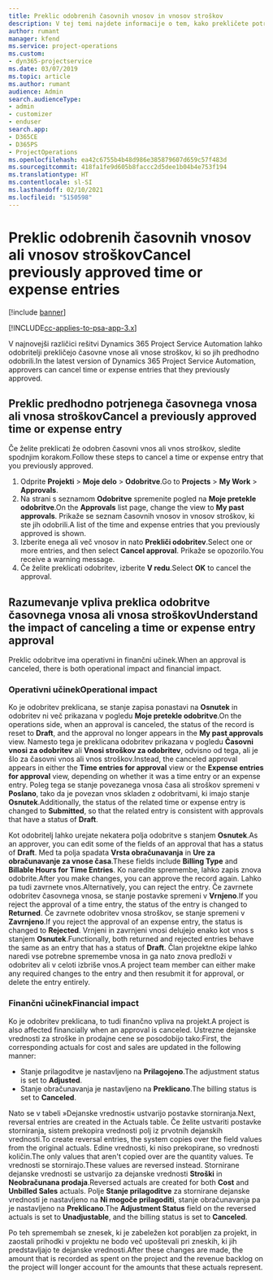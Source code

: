 ```yaml
---
title: Preklic odobrenih časovnih vnosov in vnosov stroškov
description: V tej temi najdete informacije o tem, kako prekličete potrjen čas projekta in transakcijo stroškov.
author: rumant
manager: kfend
ms.service: project-operations
ms.custom:
- dyn365-projectservice
ms.date: 03/07/2019
ms.topic: article
ms.author: rumant
audience: Admin
search.audienceType:
- admin
- customizer
- enduser
search.app:
- D365CE
- D365PS
- ProjectOperations
ms.openlocfilehash: ea42c6755b4b48d986e385879607d659c57f483d
ms.sourcegitcommit: 418fa1fe9d605b8faccc2d5dee1b04b4e753f194
ms.translationtype: HT
ms.contentlocale: sl-SI
ms.lasthandoff: 02/10/2021
ms.locfileid: "5150598"
---
```

# <a name="cancel-previously-approved-time-or-expense-entries"></a><span data-ttu-id="4b54f-103">Preklic odobrenih časovnih vnosov ali vnosov stroškov</span><span class="sxs-lookup"><span data-stu-id="4b54f-103">Cancel previously approved time or expense entries</span></span>

[!include [banner](../includes/psa-now-project-operations.md)]

[!INCLUDE[cc-applies-to-psa-app-3.x](../includes/cc-applies-to-psa-app-3x.md)]

<span data-ttu-id="4b54f-104">V najnovejši različici rešitvi Dynamics 365 Project Service Automation lahko odobritelji prekličejo časovne vnose ali vnose stroškov, ki so jih predhodno odobrili.</span><span class="sxs-lookup"><span data-stu-id="4b54f-104">In the latest version of Dynamics 365 Project Service Automation, approvers can cancel time or expense entries that they previously approved.</span></span>

## <a name="cancel-a-previously-approved-time-or-expense-entry"></a><span data-ttu-id="4b54f-105">Preklic predhodno potrjenega časovnega vnosa ali vnosa stroškov</span><span class="sxs-lookup"><span data-stu-id="4b54f-105">Cancel a previously approved time or expense entry</span></span>

<span data-ttu-id="4b54f-106">Če želite preklicati že odobren časovni vnos ali vnos stroškov, sledite spodnjim korakom.</span><span class="sxs-lookup"><span data-stu-id="4b54f-106">Follow these steps to cancel a time or expense entry that you previously approved.</span></span>

1. <span data-ttu-id="4b54f-107">Odprite **Projekti** \> **Moje delo** \> **Odobritve**.</span><span class="sxs-lookup"><span data-stu-id="4b54f-107">Go to **Projects** \> **My Work** \> **Approvals**.</span></span>
2. <span data-ttu-id="4b54f-108">Na strani s seznamom **Odobritve** spremenite pogled na **Moje pretekle odobritve**.</span><span class="sxs-lookup"><span data-stu-id="4b54f-108">On the **Approvals** list page, change the view to **My past approvals**.</span></span> <span data-ttu-id="4b54f-109">Prikaže se seznam časovnih vnosov in vnosov stroškov, ki ste jih odobrili.</span><span class="sxs-lookup"><span data-stu-id="4b54f-109">A list of the time and expense entries that you previously approved is shown.</span></span>
3. <span data-ttu-id="4b54f-110">Izberite enega ali več vnosov in nato **Prekliči odobritev**.</span><span class="sxs-lookup"><span data-stu-id="4b54f-110">Select one or more entries, and then select **Cancel approval**.</span></span> <span data-ttu-id="4b54f-111">Prikaže se opozorilo.</span><span class="sxs-lookup"><span data-stu-id="4b54f-111">You receive a warning message.</span></span>
4. <span data-ttu-id="4b54f-112">Če želite preklicati odobritev, izberite **V redu**.</span><span class="sxs-lookup"><span data-stu-id="4b54f-112">Select **OK** to cancel the approval.</span></span>

## <a name="understand-the-impact-of-canceling-a-time-or-expense-entry-approval"></a><span data-ttu-id="4b54f-113">Razumevanje vpliva preklica odobritve časovnega vnosa ali vnosa stroškov</span><span class="sxs-lookup"><span data-stu-id="4b54f-113">Understand the impact of canceling a time or expense entry approval</span></span>

<span data-ttu-id="4b54f-114">Preklic odobritve ima operativni in finančni učinek.</span><span class="sxs-lookup"><span data-stu-id="4b54f-114">When an approval is canceled, there is both operational impact and financial impact.</span></span>

### <a name="operational-impact"></a><span data-ttu-id="4b54f-115">Operativni učinek</span><span class="sxs-lookup"><span data-stu-id="4b54f-115">Operational impact</span></span>

<span data-ttu-id="4b54f-116">Ko je odobritev preklicana, se stanje zapisa ponastavi na **Osnutek** in odobritev ni več prikazana v pogledu **Moje pretekle odobritve**.</span><span class="sxs-lookup"><span data-stu-id="4b54f-116">On the operations side, when an approval is canceled, the status of the record is reset to **Draft**, and the approval no longer appears in the **My past approvals** view.</span></span> <span data-ttu-id="4b54f-117">Namesto tega je preklicana odobritev prikazana v pogledu **Časovni vnosi za odobritev** ali **Vnosi stroškov za odobritev**, odvisno od tega, ali je šlo za časovni vnos ali vnos stroškov.</span><span class="sxs-lookup"><span data-stu-id="4b54f-117">Instead, the canceled approval appears in either the **Time entries for approval** view or the **Expense entries for approval** view, depending on whether it was a time entry or an expense entry.</span></span> <span data-ttu-id="4b54f-118">Poleg tega se stanje povezanega vnosa časa ali stroškov spremeni v **Poslano**, tako da je povezan vnos skladen z odobritvami, ki imajo stanje **Osnutek**.</span><span class="sxs-lookup"><span data-stu-id="4b54f-118">Additionally, the status of the related time or expense entry is changed to **Submitted**, so that the related entry is consistent with approvals that have a status of **Draft**.</span></span>

<span data-ttu-id="4b54f-119">Kot odobritelj lahko urejate nekatera polja odobritve s stanjem **Osnutek**.</span><span class="sxs-lookup"><span data-stu-id="4b54f-119">As an approver, you can edit some of the fields of an approval that has a status of **Draft**.</span></span> <span data-ttu-id="4b54f-120">Med ta polja spadata **Vrsta obračunavanja** in **Ure za obračunavanje za vnose časa**.</span><span class="sxs-lookup"><span data-stu-id="4b54f-120">These fields include **Billing Type** and **Billable Hours for Time Entries**.</span></span> <span data-ttu-id="4b54f-121">Ko naredite spremembe, lahko zapis znova odobrite.</span><span class="sxs-lookup"><span data-stu-id="4b54f-121">After you make changes, you can approve the record again.</span></span> <span data-ttu-id="4b54f-122">Lahko pa tudi zavrnete vnos.</span><span class="sxs-lookup"><span data-stu-id="4b54f-122">Alternatively, you can reject the entry.</span></span> <span data-ttu-id="4b54f-123">Če zavrnete odobritev časovnega vnosa, se stanje postavke spremeni v **Vrnjeno**.</span><span class="sxs-lookup"><span data-stu-id="4b54f-123">If you reject the approval of a time entry, the status of the entry is changed to **Returned**.</span></span> <span data-ttu-id="4b54f-124">Če zavrnete odobritev vnosa stroškov, se stanje spremeni v **Zavrnjeno**.</span><span class="sxs-lookup"><span data-stu-id="4b54f-124">If you reject the approval of an expense entry, the status is changed to **Rejected**.</span></span> <span data-ttu-id="4b54f-125">Vrnjeni in zavrnjeni vnosi delujejo enako kot vnos s stanjem **Osnutek**.</span><span class="sxs-lookup"><span data-stu-id="4b54f-125">Functionally, both returned and rejected entries behave the same as an entry that has a status of **Draft**.</span></span> <span data-ttu-id="4b54f-126">Član projektne ekipe lahko naredi vse potrebne spremembe vnosa in ga nato znova predloži v odobritev ali v celoti izbriše vnos.</span><span class="sxs-lookup"><span data-stu-id="4b54f-126">A project team member can either make any required changes to the entry and then resubmit it for approval, or delete the entry entirely.</span></span>

### <a name="financial-impact"></a><span data-ttu-id="4b54f-127">Finančni učinek</span><span class="sxs-lookup"><span data-stu-id="4b54f-127">Financial impact</span></span>

<span data-ttu-id="4b54f-128">Ko je odobritev preklicana, to tudi finančno vpliva na projekt.</span><span class="sxs-lookup"><span data-stu-id="4b54f-128">A project is also affected financially when an approval is canceled.</span></span> <span data-ttu-id="4b54f-129">Ustrezne dejanske vrednosti za stroške in prodajne cene se posodobijo tako:</span><span class="sxs-lookup"><span data-stu-id="4b54f-129">First, the corresponding actuals for cost and sales are updated in the following manner:</span></span>

- <span data-ttu-id="4b54f-130">Stanje prilagoditve je nastavljeno na **Prilagojeno**.</span><span class="sxs-lookup"><span data-stu-id="4b54f-130">The adjustment status is set to **Adjusted**.</span></span>
- <span data-ttu-id="4b54f-131">Stanje obračunavanja je nastavljeno na **Preklicano**.</span><span class="sxs-lookup"><span data-stu-id="4b54f-131">The billing status is set to **Canceled**.</span></span>

<span data-ttu-id="4b54f-132">Nato se v tabeli »Dejanske vrednosti« ustvarijo postavke storniranja.</span><span class="sxs-lookup"><span data-stu-id="4b54f-132">Next, reversal entries are created in the Actuals table.</span></span> <span data-ttu-id="4b54f-133">Če želite ustvariti postavke storniranja, sistem prekopira vrednosti polj iz prvotnih dejanskih vrednosti.</span><span class="sxs-lookup"><span data-stu-id="4b54f-133">To create reversal entries, the system copies over the field values from the original actuals.</span></span> <span data-ttu-id="4b54f-134">Edine vrednosti, ki niso prekopirane, so vrednosti količin.</span><span class="sxs-lookup"><span data-stu-id="4b54f-134">The only values that aren't copied over are the quantity values.</span></span> <span data-ttu-id="4b54f-135">Te vrednosti se stornirajo.</span><span class="sxs-lookup"><span data-stu-id="4b54f-135">These values are reversed instead.</span></span> <span data-ttu-id="4b54f-136">Stornirane dejanske vrednosti se ustvarijo za dejanske vrednosti **Stroški** in **Neobračunana prodaja**.</span><span class="sxs-lookup"><span data-stu-id="4b54f-136">Reversed actuals are created for both **Cost** and **Unbilled Sales** actuals.</span></span> <span data-ttu-id="4b54f-137">Polje **Stanje prilagoditve** za stornirane dejanske vrednosti je nastavljeno na **Ni mogoče prilagoditi**, stanje obračunavanja pa je nastavljeno na **Preklicano**.</span><span class="sxs-lookup"><span data-stu-id="4b54f-137">The **Adjustment Status** field on the reversed actuals is set to **Unadjustable**, and the billing status is set to **Canceled**.</span></span>

<span data-ttu-id="4b54f-138">Po teh spremembah se znesek, ki je zabeležen kot porabljen za projekt, in zaostali prihodki v projektu ne bodo več upoštevali pri zneskih, ki jih predstavljajo te dejanske vrednosti.</span><span class="sxs-lookup"><span data-stu-id="4b54f-138">After these changes are made, the amount that is recorded as spent on the project and the revenue backlog on the project will longer account for the amounts that these actuals represent.</span></span>
